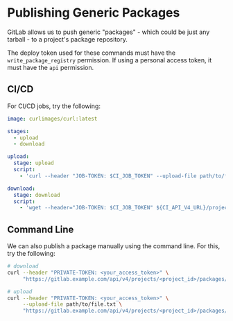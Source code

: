 # Publishing Generic Packages

GitLab allows us to push generic "packages" - which could be just any tarball - to a project's package repository.

The deploy token used for these commands must have the `write_package_registry` permission. If using a personal access token, it must have the `api` permission.

## CI/CD

For CI/CD jobs, try the following:

```yaml
image: curlimages/curl:latest

stages:
  - upload
  - download

upload:
  stage: upload
  script:
    - 'curl --header "JOB-TOKEN: $CI_JOB_TOKEN" --upload-file path/to/file.txt "${CI_API_V4_URL}/projects/${CI_PROJECT_ID}/packages/generic/<pkg_name>/0.0.1/file.txt"'

download:
  stage: download
  script:
    - 'wget --header="JOB-TOKEN: $CI_JOB_TOKEN" ${CI_API_V4_URL}/projects/${CI_PROJECT_ID}/packages/generic/<pkg_name>/0.0.1/file.txt'
```

## Command Line

We can also publish a package manually using the command line. For this, try the following:

```bash
# download
curl --header "PRIVATE-TOKEN: <your_access_token>" \
     "https://gitlab.example.com/api/v4/projects/<project_id>/packages/generic/<pkg_name>/0.0.1/file.txt"

# upload
curl --header "PRIVATE-TOKEN: <your_access_token>" \
     --upload-file path/to/file.txt \
     "https://gitlab.example.com/api/v4/projects/<project_id>/packages/generic/<pkg_name>/0.0.1/file.txt"
```
